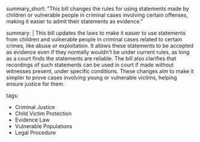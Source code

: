summary_short: "This bill changes the rules for using statements made by children or vulnerable people in criminal cases involving certain offenses, making it easier to admit their statements as evidence."

summary: |
  This bill updates the laws to make it easier to use statements from children and vulnerable people in criminal cases related to certain crimes, like abuse or exploitation. It allows these statements to be accepted as evidence even if they normally wouldn't be under current rules, as long as a court finds the statements are reliable. The bill also clarifies that recordings of such statements can be used in court if made without witnesses present, under specific conditions. These changes aim to make it simpler to prove cases involving young or vulnerable victims, helping ensure justice for them.

tags:
  - Criminal Justice
  - Child Victim Protection
  - Evidence Law
  - Vulnerable Populations
  - Legal Procedure
